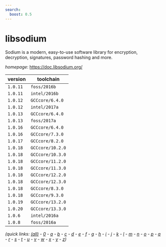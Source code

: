 ```yaml
---
search:
  boost: 0.5
---
```

# libsodium

Sodium is a modern, easy-to-use software library for encryption, decryption, signatures,  password hashing and more.

*homepage*: <https://doc.libsodium.org/>

version | toolchain
--------|----------
``1.0.11`` | ``foss/2016b``
``1.0.11`` | ``intel/2016b``
``1.0.12`` | ``GCCcore/6.4.0``
``1.0.12`` | ``intel/2017a``
``1.0.13`` | ``GCCcore/6.4.0``
``1.0.13`` | ``foss/2017a``
``1.0.16`` | ``GCCcore/6.4.0``
``1.0.16`` | ``GCCcore/7.3.0``
``1.0.17`` | ``GCCcore/8.2.0``
``1.0.18`` | ``GCCcore/10.2.0``
``1.0.18`` | ``GCCcore/10.3.0``
``1.0.18`` | ``GCCcore/11.2.0``
``1.0.18`` | ``GCCcore/11.3.0``
``1.0.18`` | ``GCCcore/12.2.0``
``1.0.18`` | ``GCCcore/12.3.0``
``1.0.18`` | ``GCCcore/8.3.0``
``1.0.18`` | ``GCCcore/9.3.0``
``1.0.19`` | ``GCCcore/13.2.0``
``1.0.20`` | ``GCCcore/13.3.0``
``1.0.6`` | ``intel/2016a``
``1.0.8`` | ``foss/2016a``


*(quick links: [(all)](../index.md) - [0](../0/index.md) - [a](../a/index.md) - [b](../b/index.md) - [c](../c/index.md) - [d](../d/index.md) - [e](../e/index.md) - [f](../f/index.md) - [g](../g/index.md) - [h](../h/index.md) - [i](../i/index.md) - [j](../j/index.md) - [k](../k/index.md) - [l](../l/index.md) - [m](../m/index.md) - [n](../n/index.md) - [o](../o/index.md) - [p](../p/index.md) - [q](../q/index.md) - [r](../r/index.md) - [s](../s/index.md) - [t](../t/index.md) - [u](../u/index.md) - [v](../v/index.md) - [w](../w/index.md) - [x](../x/index.md) - [y](../y/index.md) - [z](../z/index.md))*

